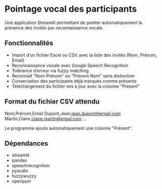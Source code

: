 Pointage vocal des participants
===============================

Une application Streamlit permettant de pointer automatiquement la présence des invités par reconnaissance vocale.

Fonctionnalités
---------------

- Import d’un fichier Excel ou CSV avec la liste des invités (Nom, Prénom, Email)
- Reconnaissance vocale avec Google Speech Recognition
- Tolérance d’erreur via fuzzy matching
- Reconnaît "Nom Prénom" ou "Prénom Nom" sans distinction
- Conservation des participants déjà marqués comme présents
- Téléchargement du fichier mis à jour avec la colonne "Présent"

Format du fichier CSV attendu
-----------------------------

Nom,Prénom,Email
Dupont,Jean,jean.dupont@email.com
Martin,Claire,claire.martin@email.com
...

Le programme ajoute automatiquement une colonne "Présent".

Dépendances
-----------

- streamlit
- pandas
- speechrecognition
- pyaudio
- fuzzywuzzy
- openpyxl


